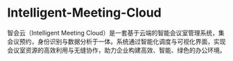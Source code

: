 # Intelligent-Meeting-Cloud
智会云（Intelligent Meeting Cloud）是一套基于云端的智能会议室管理系统，集会议预约，身份识别与数据分析于一体。系统通过智能化调度与可视化界面，实现会议室资源的高效利用与无缝协作，助力企业构建高效、智能、绿色的办公环境。
